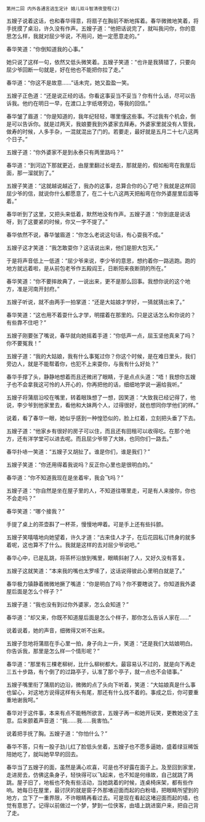     第卅二回 内外各通言逃生定计 娘儿双斗智清夜登程(2) 

   五嫂子说着这话，也和春华得意，将扇子在胸前不断地挥着。春华微微地笑着，将手抚摸了桌沿，许久没有作声。五嫂子道：“他把话说完了，就叫我问你，你的意思怎么样，我就对屈少爷说，不用问，她一定愿意走的。”

   春华笑道：“你倒知道我的心事。”

   她只说了这样一句，依然又低头微笑着。五嫂子笑道：“也许是我猜错了，只要向屈少爷回断一句就是，好在他也不能把你拉了走。”

   春华道：“你这不是故意……”话未完，她又盈盈一笑。

   五嫂子正色道：“还是说正经的话。你看这事妥当不妥当？你有什么话，尽可以告诉我。他约在明日一早，在渡口上字纸塔旁边，等我的回信。”

   春华皱了眉道：“你是知道的，我年纪轻轻，哪里懂这些事。不过我有个机会，倒是可以告诉你。就是过两天，我娘要我到外婆家去拜寿。外婆家里就没有人管我，做寿的时候，人多手杂，一混就混出了门的。若要走，最好就是五月二十七八这两个日子。”

   五嫂子道：“你外婆家不是到永泰只有两里路吗？”

   春华道：“到河边下那就更近，由屋里翻过长堤去，那就是的，假如船弯在我屋后面，那一溜就到了。”

   五嫂子笑道：“这就越说越近了，我办的这事，总算合你的心了吧？我就是这样回屈少爷的信，就说你什么都愿意了，在二十七八这两天把船弯在你外婆屋里后面等着。”

   春华听到了这里，又把头来低着，默然地没有作声。五嫂子道：“你到底是说话呀，到了这要紧的时候，你又一字不提了。”

   春华依然不说，春华皱眉道：“你怎么老说这句话，有心耍我不成。”

   五嫂子这才笑道：“我怎敢耍你？这话说出来，他们是胆大包天。”

   于是将声音低上一低道：“屈少爷来说，李少爷的意思，想约着你一路逃跑。跑的地方就远着啦，是从前包老爷作五殿阎王，日断阳来夜断阴的所在。”

   春华笑道：“你不要摔故典了，一说出来，更不是那么回事。我想你说的这个地方，准是河南开封府。”

   五嫂子听说，就不由两手一拍掌道：“还是大姑娘才学好，一猜就猜出来了。”

   春华笑道：“这也用不着耍什么才学，明摆着在那里的。只是这话怎么和你说的？有些靠不住吧？”

   五嫂子刚要张了嘴说，春华就向她摇着手道：“你低声一点，屈玉坚他真来了吗？你不要冤我！”

   五嫂子道：“我的大姑娘，我有什么事冤过你？你这个时候，是在难日里头，我们旁边人，就是不能帮着你，也犯不上来耍你，与我有什么好处？”

   春华手撑了头，静静地想着而且还微闭了眼睛，于是点点头道：“唔！我想你五嫂子也不会拿我这可怜的人开心的，你再把他的话，细细地学说一遍给我听。”

   五嫂子将蒲扇沿咬在嘴里，转着眼珠想了一想，因笑道：“大致我已经记得了，他说，李少爷到他家里去，看他和大妹两个人，过得很好，就也想同你学他们的样。”

   说着，看了春华一眼，她似乎感到一种惶恐似的，脸上红着，立刻把头垂了下去。

   五嫂子道：“他家乡有很好的房子可以住，而且还有田租可以收得吃。在那个地方，还有洋学堂可以进去呢。而且屈少爷带了大妹，也同你们一路去。”

   春华扑哧一笑道：“五嫂子又胡扯了。谁是你们，谁是我们？”

   五嫂子笑道：“你还用得着我说吗？反正你心里也是很明白的。”

   春华道：“你不知道我现在是坐着牢，我会飞吗？”

   五嫂子道：“你自然是坐在屋子里的人，不知道往哪里走，可是有人来接你，你也不会走吗？”

   春华笑道：“哪个接我？”

   手提了桌上的茶壶斟了一杯茶，慢慢地呷着。可是手上还有些抖颤。

   五嫂子笑嘻嘻地向她望着，许久才道：“古来佳人才子，在后花园私订终身的就多着呢，这也算不了什么。我就是这样的去对屈少爷说吧。”

   春华心中，已是乱跳，将茶杯沿放到嘴里，眼睛斜射了人，又好久没有答复。

   五嫂子这就笑道：“本来我的嘴也太罗嗦了，这话说得彼此心里明白就是了。”

   春华极力镇静着微微地撅了嘴道：“你是明白了吗？你不要瞎说了。你知道我外婆屋后面是怎么个样子？”

   五嫂子道：“我也没有到过你外婆家，怎么会知道？”

   春华道：“却又来，你既不知道屋后面是怎么个样子，那你怎么告诉人家在……”

   说着说着，她的声音，细微得又听不出来。

   五嫂子忽地将蒲扇在手心里一拍，身子向上一升，笑道：“还是我们大姑娘明白。你告诉我，那里是怎么样一个情形呢？”

   春华道：“那里有三棵老柳树，比什么柳树都大。最容易认不过的，就是向下再走三五十步路，有个倒了的过路亭子，认准了那个亭子，就一点也不会错事。”

   五嫂子嘴里衔了蒲扇的边沿，微微的点了头向下听着，笑道：“大姑娘真是什么事也留心，对这地方说得这样有头有尾，那还有什么找不着的。事成之后，你可要重重地谢我呵。”

   春华对于这件事，本来有点不能畅所欲言，五嫂子再一和她开玩笑，更教她没了主意。后来颤着声音道：“我……我……我害怕。”

   说着把手抚了胸。五嫂子道：“你怕什么？”

   春华不答，只有一股子劲儿红了脸低头坐着，五嫂子也不愿多逼她，盛着绿豆稀饭陪她吃了，就叫她早早的回去。

   春华当了五嫂子的面，虽然是满心欢喜，可是也不好露在面子上。及至回到家里，走进房去，仿佛这条身子，轻快得可以飞起来，也不知是何缘故，自己就跳了两跳。屋子旧了，地板也不免有些活动，当她跳着的时候，连桌椅床架，都有些作响。她每日在屋里，最讨厌的就是窗子外那堵迎面而起的白粉墙，把眼睛所望到的地方，立下了一重界限，不许眼睛再看过去。可是现在看起这堵迎面而起的墙，也觉有意思了。记得以前做过一个梦，梦到一位侠客，由墙上跳进窗户来，把自己背了走。

